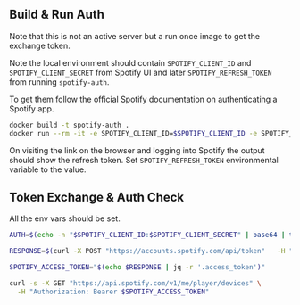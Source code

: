 ## Build & Run Auth

Note that this is not an active server but a run once image to get the exchange token.

Note the local environment should contain `SPOTIFY_CLIENT_ID` and `SPOTIFY_CLIENT_SECRET` from Spotify UI and later `SPOTIFY_REFRESH_TOKEN` from running `spotify-auth`.

To get them follow the official Spotify documentation on authenticating a Spotify app.

```bash
docker build -t spotify-auth .
docker run --rm -it -e SPOTIFY_CLIENT_ID=$SPOTIFY_CLIENT_ID -e SPOTIFY_CLIENT_SECRET=$SPOTIFY_CLIENT_SECRET -p 8888:8888 spotify-auth
```

On visiting the link on the browser and logging into Spotify the output should show the refresh token. Set `SPOTIFY_REFRESH_TOKEN` environmental variable to the value.

## Token Exchange & Auth Check

All the env vars should be set.

```bash
AUTH=$(echo -n "$SPOTIFY_CLIENT_ID:$SPOTIFY_CLIENT_SECRET" | base64 | tr -d '\n')

RESPONSE=$(curl -X POST "https://accounts.spotify.com/api/token"   -H "Authorization: Basic $AUTH"    -d "grant_type=refresh_token"   -d "refresh_token=$SPOTIFY_REFRESH_TOKEN")

SPOTIFY_ACCESS_TOKEN="$(echo $RESPONSE | jq -r '.access_token')"

curl -s -X GET "https://api.spotify.com/v1/me/player/devices" \
  -H "Authorization: Bearer $SPOTIFY_ACCESS_TOKEN"
```
